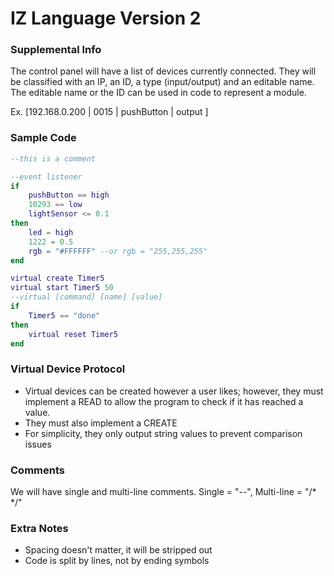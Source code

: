 # IZ Language Version 2 #


### Supplemental Info ###
The control panel will have a list of devices currently connected.
They will be classified with an IP, an ID, a type (input/output) and an editable name.
The editable name or the ID can be used in code to represent a module.

Ex. [192.168.0.200 | 0015 | pushButton | output ]

### Sample Code ###
```lua
--this is a comment

--event listener
if
    pushButton == high
    10293 == low
    lightSensor <= 0.1
then
    led = high
    1222 = 0.5
    rgb = "#FFFFFF" --or rgb = "255,255,255"
end

virtual create Timer5
virtual start Timer5 50 
--virtual [command] [name] [value]
if
    Timer5 == "done"
then
    virtual reset Timer5
end

```

### Virtual Device Protocol ###
- Virtual devices can be created however a user likes; however,
they must implement a READ to allow the program
to check if it has reached a value.
- They must also implement a CREATE
- For simplicity, they only output string values to prevent comparison issues


### Comments ###
We will have single and multi-line comments.
Single = "--", Multi-line = "/* */"

### Extra Notes ###
- Spacing doesn't matter, it will be stripped out
- Code is split by lines, not by ending symbols 